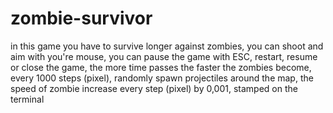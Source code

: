 # zombie-survivor
in this game you have to survive longer against zombies, you can shoot and aim with you're mouse, you can pause the game with ESC, restart, resume or close the game, the more time passes the faster the zombies become, every 1000 steps (pixel), randomly spawn projectiles around the map, the speed of zombie increase every step (pixel) by 0,001, stamped on the terminal
